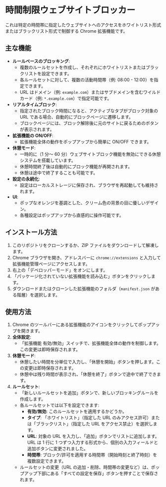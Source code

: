 # 時間制限ウェブサイトブロッカー

これは特定の時間帯に指定したウェブサイトへのアクセスをホワイトリスト形式またはブラックリスト形式で制御する Chrome 拡張機能です。

## 主な機能

- **ルールベースのブロッキング**:
  - 複数のルールセットを作成し、それぞれにホワイトリストまたはブラックリストを設定できます。
  - 各ルールセットに対して、複数の活動時間帯（例: 08:00 - 12:00）を指定できます。
  - URL はドメイン（例: `example.com`）またはサブドメインを含むワイルドカード（例: `*.example.com`）で指定可能です。
- **リアルタイムブロック**:
  - 指定されたブロック時間になると、アクティブなタブがブロック対象の URL である場合、自動的にブロックページに遷移します。
  - ブロックページには、ブロック解除後に元のサイトに戻るためのボタンが表示されます。
- **拡張機能の ON/OFF**:
  - 拡張機能全体の動作をポップアップから簡単に ON/OFF できます。
- **休憩モード**:
  - 一時的に（1 分～ 60 分）ウェブサイトブロック機能を無効にできる休憩システムを搭載しています。
  - 休憩時間終了後は自動的にブロック機能が再開されます。
  - 休憩は途中で終了することも可能です。
- **設定の永続化**:
  - 設定はローカルストレージに保存され、ブラウザを再起動しても維持されます。
- **UI**:
  - ポップなオレンジを基調とした、クリーム色の背景の目に優しいデザイン。
  - 各種設定はポップアップから直感的に操作可能です。

## インストール方法

1.  このリポジトリをクローンするか、ZIP ファイルをダウンロードして解凍します。
2.  Chrome ブラウザを開き、アドレスバーに `chrome://extensions` と入力して拡張機能管理ページにアクセスします。
3.  右上の「デベロッパーモード」をオンにします。
4.  「パッケージ化されていない拡張機能を読み込む」ボタンをクリックします。
5.  ダウンロードまたはクローンした拡張機能のフォルダ（`manifest.json` がある階層）を選択します。

## 使用方法

1.  Chrome のツールバーにある拡張機能のアイコンをクリックしてポップアップを開きます。
2.  **全体設定**:
    - 「拡張機能 有効/無効」スイッチで、拡張機能全体の動作を制御します。この変更は即時保存されます。
3.  **休憩モード**:
    - 休憩したい時間を分単位で入力し、「休憩を開始」ボタンを押します。この変更は即時保存されます。
    - 休憩中は残り時間が表示され、「休憩を終了」ボタンで途中で終了できます。
4.  **ルールセット**:
    - 「新しいルールセットを追加」ボタンで、新しいブロッキングルールを作成します。
    - 各ルールセットでは以下を設定できます:
      - **有効/無効**: このルールセットを適用するかどうか。
      - **タイプ**: 「ホワイトリスト」（指定した URL のみアクセス許可）または「ブラックリスト」（指定した URL をアクセス禁止）を選択します。
      - **URL**: 対象の URL を入力し、「追加」ボタンでリストに追加します。URL は 1 行に 1 つずつ入力する形式から、個別の入力フィールドと追加ボタンに変更されました。
      - **時間帯**: ブロック/許可を適用する時間帯（開始時刻と終了時刻）を複数設定できます。
    - ルールセットの変更（URL の追加・削除、時間帯の変更など）は、ポップアップ下部にある「すべての設定を保存」ボタンを押すことで保存されます。
